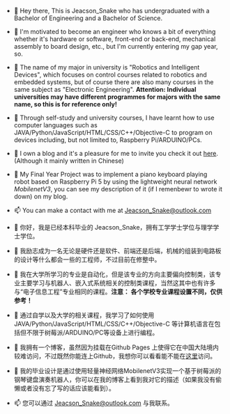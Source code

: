 - 👋 Hey there, This is Jeacson_Snake who has undergraduated with a Bachelor of Engineering and a Bachelor of Science.
- 🌱 I'm motivated to become an engineer who knows a bit of everything whether it's hardware or software, front-end or back-end, mechanical assembly to board design, etc., but I'm currently entering my gap year, so.
- 🎨 The name of my major in university is "Robotics and Intelligent Devices", which focuses on control courses related to robotics and embedded systems, but of course there are also many courses in the same subject as "Electronic Engineering". **Attention: Individual universities may have different programmes for majors with the same name, so this is for reference only!**
- 💬 Through self-study and university courses, I have learnt how to use computer languages such as JAVA/Python/JavaScript/HTML/CSS/C++/Objective-C to program on devices including, but not limited to, Raspberry Pi/ARDUINO/PCs.
- 🤔 I own a blog and it's a pleasure for me to invite you check it out [here](https://blog.jeacsonsnake.com/). (Although it mainly written in Chinese)
- 🤪 My Final Year Project was to implement a piano keyboard playing robot based on Raspberry Pi 5 by using the lightweight neural network *MobilenetV3*, you can see my description of it (if I remenbewr to wrote it down) on my blog.
- 📫 You can make a contact with me at Jeacson_Snake@outlook.com

- 👋 你好，我是已经本科毕业的 Jeacson_Snake，拥有工学学士学位与理学学士学位。
- 🌱 我励志成为一名无论是硬件还是软件、前端还是后端，机械的组装到电路板的设计等什么都会一些的工程师，不过目前在修整中。
- 🎨 我在大学所学习的专业是自动化，但是该专业的方向主要偏向控制类，该专业主要学习与机器人、嵌入式系统相关的控制类课程，当然这其中也有许多与“电子信息工程”专业相同的课程。**注意： 各个学校专业课程设置不同，仅供参考！**
- 💬 通过自学以及大学的相关课程，我学习了如何使用JAVA/Python/JavaScript/HTML/CSS/C++/Objective-C 等计算机语言在包括但不限于树莓派/ARDUINO/PC等设备上进行编程。
- 🤔 我拥有一个博客，虽然因为挂载在Github Pages 上使得它在中国大陆境内较难访问，不过既然你能连上Github，我想你可以看看能不能在[这里](https://blog.jeacsonsnake.com/)访问。
- 🤪 我的毕业设计是通过使用轻量神经网络MobilenetV3实现一个基于树莓派的钢琴键盘演奏机器人，你可以在我的博客上看到我对它的描述（如果我没有偷懒或者没有忘了写的话应该能看到）。
- 📫 您可以通过 Jeacson_Snake@outlook.com 与我联系。

<!---
JeacsonSnake/JeacsonSnake is a ✨ special ✨ repository because its `README.md` (this file) appears on your GitHub profile.
You can click the Preview link to take a look at your changes.
--->
